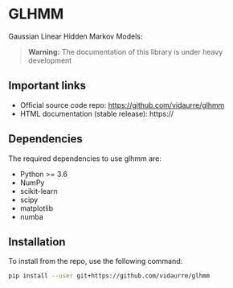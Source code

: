 # GLHMM

Gaussian Linear Hidden Markov Models:

> **Warning:** The documentation of this library is under heavy development

## Important links

- Official source code repo: <https://github.com/vidaurre/glhmm>
- HTML documentation (stable release): https://

## Dependencies

The required dependencies to use glhmm are:

- Python >= 3.6
- NumPy
- scikit-learn
- scipy
- matplotlib
- numba

## Installation

To install from the repo, use the following command:

```bash
pip install --user git+https://github.com/vidaurre/glhmm
